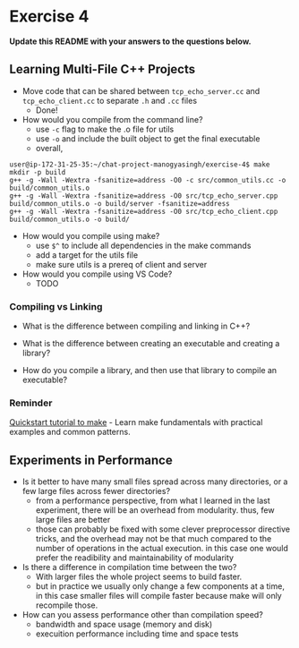 # Exercise 4

**Update this README with your answers to the questions below.**

## Learning Multi-File C++ Projects

- Move code that can be shared between `tcp_echo_server.cc` and 
  `tcp_echo_client.cc` to separate `.h` and `.cc` files
  - Done!
- How would you compile from the command line?
  - use `-c` flag to make the .o file for utils
  - use `-o` and include the built object to get the final executable
  - overall,
```
user@ip-172-31-25-35:~/chat-project-manogyasingh/exercise-4$ make
mkdir -p build
g++ -g -Wall -Wextra -fsanitize=address -O0 -c src/common_utils.cc -o build/common_utils.o
g++ -g -Wall -Wextra -fsanitize=address -O0 src/tcp_echo_server.cpp build/common_utils.o -o build/server -fsanitize=address
g++ -g -Wall -Wextra -fsanitize=address -O0 src/tcp_echo_client.cpp build/common_utils.o -o build/
```
- How would you compile using make?
  - use `$^` to include all dependencies in the make commands
  - add a target for the utils file
  - make sure utils is a prereq of client and server
- How would you compile using VS Code?
  - TODO

### Compiling vs Linking

- What is the difference between compiling and linking in C++?

- What is the difference between creating an executable and creating a 
  library?
- How do you compile a library, and then use that library to compile an
  executable?

### Reminder 
[Quickstart tutorial to make](https://makefiletutorial.com/) - Learn make 
fundamentals with practical examples and common patterns.

## Experiments in Performance

- Is it better to have many small files spread across many directories, or a few large files across fewer directories?
  - from a performance perspective, from what I learned in the last experiment, there will be an overhead from modularity. thus, few large files are better
  - those can probably be fixed with some clever preprocessor directive tricks, and the overhead may not be that much compared to the number of operations in the actual execution. in this case one would prefer the readibility and maintainability of modularity
- Is there a difference in compilation time between the two?
  - With larger files the whole project seems to build faster.
  - but in practice we usually only change a few components at a time, in this case smaller files will compile faster because make will only recompile those.
- How can you assess performance other than compilation speed?
  - bandwidth and space usage (memory and disk)
  - execuition performance including time and space tests